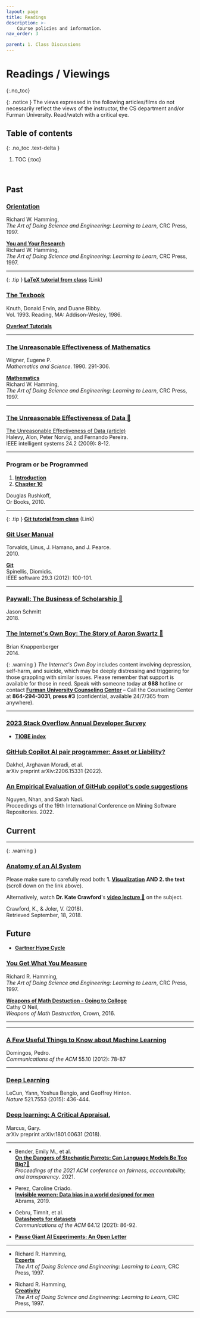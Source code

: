 ```yaml
---
layout: page
title: Readings
description: >-
    Course policies and information.
nav_order: 3

parent: 1. Class Discussions
---
```


# Readings / Viewings
{:.no_toc} 

{: .notice }
The views expressed in the following articles/films do not necessarily reflect the views of the instructor, the CS department and/or Furman University. Read/watch with a critical eye. 

## Table of contents
{: .no_toc .text-delta }

1. TOC
{:toc}

<!-- --->
<br/>


## Past

<!-- **1.**  -->
### **[Orientation](../assets/papers/Orientation.pdf)**<br/>
Richard W. Hamming,\
_The Art of Doing Science and Engineering: Learning to Learn_, CRC Press, 1997.

**[You and Your Research](https://d37ugbyn3rpeym.cloudfront.net/stripe-press/TAODSAE_zine_press.pdf)**<br/>
Richard W. Hamming,\
_The Art of Doing Science and Engineering: Learning to Learn_, CRC Press, 1997.

<hr/>

{: .tip }
**[LaTeX tutorial from class](http://fahadsultan.com/potpourri/latex.html)** (Link)

### **[The Texbook](https://visualmatheditor.equatheque.net/doc/texbook.pdf)**<br/>
Knuth, Donald Ervin, and Duane Bibby. \
Vol. 1993. Reading, MA: Addison-Wesley, 1986.

**[Overleaf Tutorials](https://www.overleaf.com/learn/latex/Tutorials)**

<hr/>

<!-- **4.**  -->
### **[The Unreasonable Effectiveness of Mathematics](https://www.maths.ed.ac.uk/~v1ranick/papers/wigner.pdf)** <br/>
Wigner, Eugene P. \
_Mathematics and Science_. 1990. 291-306.

**[Mathematics](../../assets/Mathematics.pdf)**<br/>
Richard W. Hamming,\
_The Art of Doing Science and Engineering: Learning to Learn_, CRC Press, 1997.


<hr/>


### **[The Unreasonable Effectiveness of Data 🎥](https://www.youtube.com/watch?v=yvDCzhbjYWs)**<br/>
[The Unreasonable Effectiveness of Data (article)](https://storage.googleapis.com/pub-tools-public-publication-data/pdf/35179.pdf)<br/>
Halevy, Alon, Peter Norvig, and Fernando Pereira.\
IEEE intelligent systems 24.2 (2009): 8-12.

<hr/>




### **Program or be Programmed**
1. **[Introduction](../assets/papers/ProgOrbeProged-Intro.pdf)**<br/>
2. **[Chapter 10](../assets/papers/ProgOrbeProged-Ch10.pdf)**<br/>

Douglas Rushkoff,\
Or Books, 2010.

<hr/>

{: .tip }
**[Git tutorial from class](http://fahadsultan.com/potpourri/git.html)** (Link)

<!-- **3.**  -->
### **[Git User Manual](https://derkling.matbug.net/_media/teaching:2010:gitusermanual.pdf)**
Torvalds, Linus, J. Hamano, and J. Pearce. \
2010.

**[Git](https://www2.dmst.aueb.gr/dds/pubs/jrnl/2005-IEEESW-TotT/html/v29n3.pdf)** <br/>
Spinellis, Diomidis. \
IEEE software 29.3 (2012): 100-101.

<hr/>

### **[Paywall: The Business of Scholarship 🎥](https://archive.org/details/PaywallTheBusinessOfScholarshipFinalMovieMastered)**
Jason Schmitt \
2018.



### **[The Internet's Own Boy: The Story of Aaron Swartz 🎥](https://archive.org/details/TheInternetsOwnBoyTheStoryOfAaronSwartz)**
Brian Knappenberger \
2014.

{: .warning }
_The Internet's Own Boy_  includes content involving depression, self-harm, and suicide, which may be deeply distressing and triggering for those grappling with similar issues. Please remember that support is available for those in need. Speak with someone today at **988** hotline or contact **[Furman University Counseling Center](https://www.furman.edu/counseling-center/)** – Call the Counseling Center at **864-294-3031, press #3** (confidential, available 24/7/365 from anywhere).

<hr/>


### **[2023 Stack Overflow Annual Developer Survey](https://survey.stackoverflow.co/2023/)**

* **[TIOBE index](https://www.tiobe.com/tiobe-index/)**

### **[GitHub Copilot AI pair programmer: Asset or Liability?](https://arxiv.org/pdf/2206.15331)**<br/>
Dakhel, Arghavan Moradi, et al. \
arXiv preprint arXiv:2206.15331 (2022).

### **[An Empirical Evaluation of GitHub copilot's code suggestions](https://dl.acm.org/doi/abs/10.1145/3524842.3528470)**<br/>
Nguyen, Nhan, and Sarah Nadi. \
Proceedings of the 19th International Conference on Mining Software Repositories. 2022.

## Current 

<hr/>

{: .warning }

### **[Anatomy of an AI System](https://anatomyof.ai/)**

Please make sure to carefully read both: **1. [Visualization](https://anatomyof.ai/img/ai-anatomy-map.pdf)** **AND 2. the text** (scroll down on the link above).

Alternatively, watch **Dr. Kate Crawford**'s **[video lecture 🎥](https://www.youtube.com/watch?v=uM7gqPnmDDc&t=2541s&ab_channel=UNSW)** on the subject. 

Crawford, K., & Joler, V. (2018).\
Retrieved September, 18, 2018.



## Future

* **[Gartner Hype Cycle](https://www.gartner.com/en/research/methodologies/gartner-hype-cycle)**

### **[You Get What You Measure](https://d37ugbyn3rpeym.cloudfront.net/stripe-press/TAODSAE_zine_press.pdf)**<br/>
Richard R. Hamming,\
_The Art of Doing Science and Engineering: Learning to Learn_, CRC Press, 1997.

**[Weapons of Math Destuction - Going to College](../assets/papers/WMDs-GoingToCollege.pdf)** <br/>
Cathy O Neil,\
_Weapons of Math Destruction_, Crown, 2016.

<hr/>

<!-- **2.**  -->
<!-- ### **[How to Read a Paper](https://www.albany.edu/spatial/training/3-How%20to%20read%20a%20paper.pdf)**<br/>
Srinivasan Keshav,\
_ACM SIGCOMM Computer Communication Review_ 37.3 (2007): 83-84.

Mitzenmacher, M.,\
**[How to Read a Research Paper](https://www.eecs.harvard.edu/~michaelm/postscripts/ReadPaper.pdf)**
 -->



<hr/>



### **[A Few Useful Things to Know about Machine Learning](../../assets/papers/AFewUsefulThingsAboutML.pdf)**<br/>
Domingos, Pedro.\
_Communications of the ACM_ 55.10 (2012): 78-87


<hr/>

### **[Deep Learning](https://www.nature.com/articles/nature14539)**<br/>
LeCun, Yann, Yoshua Bengio, and Geoffrey Hinton.\
_Nature_ 521.7553 (2015): 436-444.


### **[Deep learning: A Critical Appraisal](https://arxiv.org/pdf/1801.00631.pdf)**,<br/>
Marcus, Gary.\
arXiv preprint arXiv:1801.00631 (2018).

<hr/>

* Bender, Emily M., et al.\
**[On the Dangers of Stochastic Parrots: Can Language Models Be Too Big?🦜](https://dl.acm.org/doi/pdf/10.1145/3442188.3445922)** <br/> _Proceedings of the 2021 ACM conference on fairness, accountability, and transparency_. 2021. 

* Perez, Caroline Criado. \
**[Invisible women: Data bias in a world designed for men](https://cdn.waterstones.com/images/1/4718/extract_invisiblewomen.pdf)** <br/>
Abrams, 2019.

* Gebru, Timnit, et al. \
**[Datasheets for datasets](https://arxiv.org/pdf/1803.09010.pdf)** <br/>
_Communications of the ACM_ 64.12 (2021): 86-92.

* **[Pause Giant AI Experiments: An Open Letter](https://futureoflife.org/open-letter/pause-giant-ai-experiments/)**

<hr/>

<!-- ### **[Bitcoin: A peer-to-peer electronic cash system](https://assets.pubpub.org/d8wct41f/31611263538139.pdf)**<br/>
Nakamoto, Satoshi.\
Decentralized business review (2008): 21260.

<hr/> -->



<!-- * Dwivedi, Yogesh K., et al.\
**[“So what if ChatGPT wrote it?” Multidisciplinary perspectives on opportunities, challenges and implications of generative conversational AI for research, practice and policy](https://www.sciencedirect.com/science/article/pii/S0268401223000233)**,<br/>
International Journal of Information Management 71 (2023): 102642.

<hr/>

### **[Combining Satellite Imagery and Machine Learning to Predict Poverty](https://scholar.archive.org/work/hvolprbfevflbog7aw25cqqrwm/access/wayback/http://nealjean.com/papers/science_main.pdf)** <br/>
Jean, Neal, et al.\
Science 353.6301 (2016): 790-794.


Blumenstock, Joshua, Gabriel Cadamuro, and Robert On. \
**[Predicting Poverty and Wealth from Mobile Phone Metadata](https://dlab.epfl.ch/teaching/spring2019/cs718/papers/blumenstock2015predicting.pdf)**<br/>
Science 350.6264 (2015): 1073-1076.

<hr/> -->


* Richard R. Hamming,\
**[Experts](https://d37ugbyn3rpeym.cloudfront.net/stripe-press/TAODSAE_zine_press.pdf)**<br/>
_The Art of Doing Science and Engineering: Learning to Learn_, CRC Press, 1997.


* Richard R. Hamming,\
**[Creativity](https://d37ugbyn3rpeym.cloudfront.net/stripe-press/TAODSAE_zine_press.pdf)**<br/>
_The Art of Doing Science and Engineering: Learning to Learn_, CRC Press, 1997.

---
<!-- 
### **[Science of Science](https://www.science.org/doi/full/10.1126/science.aao0185)**<br/>
Fortunato, S., Bergstrom, C. T.,  ... & Barabási, A. L. (2018). \
_Science_, 359(6379), eaao0185.

* West, Jevin D., and Carl T. Bergstrom. \
**[Misinformation in and about science](https://www.pnas.org/doi/full/10.1073/pnas.1912444117)**. <br/> 
_Proceedings of the National Academy of Sciences_ 118.15 (2021): e1912444117.

<hr/> -->

<!-- * Ley, Michael. \
**[The DBLP computer science bibliography: Evolution, research issues, perspectives.](https://link.springer.com/chapter/10.1007/3-540-45735-6_1)** <br/>
String Processing and Information Retrieval: 9th International Symposium, SPIRE 2002 Lisbon, Portugal, September 11–13, 2002 Proceedings 9. Springer Berlin Heidelberg, 2002.

* Ley, Michael. \
**[DBLP: some lessons learned](https://dl.acm.org/doi/abs/10.14778/1687553.1687577?casa_token=w-XI6piavuMAAAAA%3AXYmmUBGnxlgrcv7pFU_av6t4XfAJFkNAR6Oi01cimIkt80KwsahPalhnYplbqv5f3RevxGv88og)** <br/>
_Proceedings of the VLDB Endowment_ 2.2 (2009): 1493-1500.

<hr/> -->

<!-- 
### **Computational Social Science**

* Lazer, David, et al. "[Computational social science](https://www.science.org/doi/full/10.1126/science.1167742)." Science 323.5915 (2009): 721-723.

* Wallach, Hanna. "[Computational social science≠ computer science+ social data](https://dl.acm.org/doi/fullHtml/10.1145/3132698)." Communications of the ACM 61.3 (2018): 42-44.

* Zhang, Jun, et al. ["Data-driven computational social science: A survey."](https://arxiv.org/pdf/2008.12372.pdf) Big Data Research 21 (2020): 100145. -->

<!--- ### **Seminal Papers** 

* [Information Management a Proposal](https://cds.cern.ch/record/369245/files/dd-89-001.pdf)<br/>
Tim Berners-Lee\
CERN, 1989


5. Future of Programming CHI 

6. How Chat GPT works Wolfram 

7. No SQL databases - Graph Databases 

8. Future of the Web vs. Apps debate

9. Future programming language 

10. Software Engineering journal 

<hr/> --->

<!-- 
* Nasehi, Seyed Mehdi, et al.\
**[What makes a good code example?: A study of programming Q&A in StackOverflow](https://ieeexplore.ieee.org/abstract/document/6405249)**<br/>
2012 28th IEEE International Conference on Software Maintenance (ICSM). IEEE, 2012.

<hr/>


* Dijkstra, Edger W. \
**[On the Cruelty of Really Teaching Computing Science](https://www.psy.gla.ac.uk/~steve/educ/dijk/EWD1036.v4.pdf)**, <br/>
Communications of the ACM 32.12 (1989): 1398-1404. -->